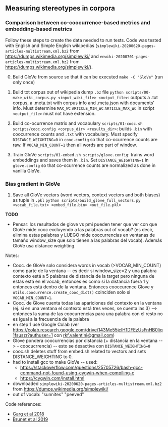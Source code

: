 
## Measuring stereotypes in corpora

### Comparison between co-coocurrence-based metrics and embedding-based metrics

Follow these steps to create the data needed to run tests. Code was tested with English and Simple English wikipedias (`simplewiki-20200620-pages-articles-multistream,xml.bz2` from https://dumps.wikimedia.org/simplewiki/ and `enwiki-20200701-pages-articles-multistream.xml.bz2` from https://dumps.wikimedia.org/simplewiki/).

0. Build GloVe from source so that it can be executed
`make -C "GloVe"` (run only once)

1. Build txt corpus out of wikipedia dump `.bz` file
`python scripts/00-make_wiki_corpus.py <input_wiki_file> <output_file>`: outputs a .txt corpus, a .meta.txt with corpus info and .meta.json with documents' info. Must determine `MAX_WC` `ARTICLE_MIN_WC` `ARTICLE_MAX_WC` in script `<output_file>` must not have extension.

2. Build co-ocurrence matrix and vocabulary
`scripts/01-cooc.sh scripts/cooc.config <corpus_dir> <results_dir>`: builds `.bin` with coocurrence counts and `.txt` with vocabulary. Must specify `DISTANCE_WEIGHTING=0` in `cooc.config` so that co-ocurrence counts are raw. If `VOCAB_MIN_COUNT=1` then all words are part of window.

3. Train GloVe
`scripts/01-embed.sh scripts/glove.config`: trains word embeddings and saves them in `.bin`. Set `DISTANCE_WEIGHTING=1` in `glove.config` so that co-ocurrence counts are normalized as done in vanilla GloVe.

<!-- ** poner la creacion de matriz de embeddings **
** poner las corridas de PMI **
** poner los tests ** -->
<!-- run tests with relative norm distance bias (Garg et al 2018): -->

### Bias gradient in GloVe

1. Save all GloVe vectors (word vectors, context vectors and both biases) as tuple in `.pkl`
`python scripts/build_glove_full_vectors.py <vocab_file.txt> <embed_file.bin> <out_file.pkl>`



**TODO**
- Pensar: los resultados de glove vs pmi pueden tener que ver con que GloVe mide cooc excluyendo a las palabras out of vocab? (es decir, elimina estas palabras y LUEGO mide coocurrencias en ventanas de tamaño window_size que solo tienen a las palabras del vocab). Además GloVe usa distance weighting.


Notes:
- Cooc. de GloVe solo considera words in vocab (>VOCAB_MIN_COUNT) como parte de la ventana -- es decir si window_size=2 y una palabra contexto está a 5 palabras de distancia de la target pero ninguna de estas está en el vocab, entonces es como si la distancia fuera 1 y entonces está dentro de la ventana. Entonces cooccurence Glove y `utils.coocurrence.create_cooc_dict()` coinciden solo si `VOCAB_MIN_COUNT=1`.
- Cooc. de Glove cuenta todas las apariciones del contexto en la ventana (ej. si en una ventana el contexto está tres veces, se cuenta las 3) --> entonces la suma de las coocurrencias para una palabra con el resto no es igual a la frecuencia de la palabra
- en step 1 usé Google Colab (ver https://colab.research.google.com/drive/143Me55jclH1DFEzUsFnHB0liq1fsuszr?authuser=1 con rkf.valentini@gmail.com)
- Glove pondera coocurrencias por distancia (+ distancia en la ventana --> - coocucrrencia) -- esto se desactiva con `DISTANCE_WEIGHTING=0`
- cooc.sh deletes stuff from embed.sh related to vectors and sets DISTANCE_WEIGHTING to 0.
- had to install gcc to make GloVe -- used:
  - https://stackoverflow.com/questions/25705726/bash-gcc-command-not-found-using-cygwin-when-compiling-c
  - https://cygwin.com/install.html
- downloaded `simplewiki-20200620-pages-articles-multistream.xml.bz2` from https://dumps.wikimedia.org/simplewiki/
- out of vocab: "sunnites" "peeved"


Code references:
- [Garg et al 2018](https://github.com/nikhgarg/EmbeddingDynamicStereotypes)
- [Brunet et al 2019](https://github.com/mebrunet/understanding-bias)

